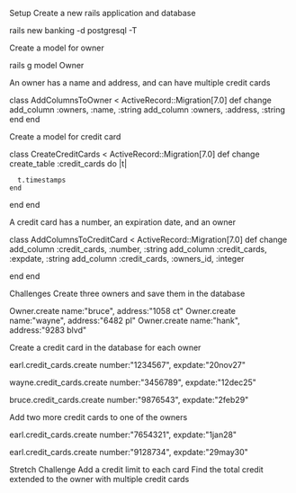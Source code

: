 Setup
Create a new rails application and database

rails new banking -d postgresql -T

Create a model for owner

rails g model Owner

An owner has a name and address, and can have multiple credit cards

class AddColumnsToOwner < ActiveRecord::Migration[7.0]
  def change
    add_column :owners, :name, :string
    add_column :owners, :address, :string
  end
end


Create a model for credit card

class CreateCreditCards < ActiveRecord::Migration[7.0]
  def change
    create_table :credit_cards do |t|

      t.timestamps
    end
  end
end


A credit card has a number, an expiration date, and an owner

class AddColumnsToCreditCard < ActiveRecord::Migration[7.0]
  def change
    add_column :credit_cards, :number, :string
    add_column :credit_cards, :expdate, :string
    add_column :credit_cards, :owners_id, :integer
    
  end
end


Challenges
Create three owners and save them in the database

Owner.create name:"bruce", address:"1058 ct"
Owner.create name:"wayne", address:"6482 pl"
Owner.create name:"hank", address:"9283 blvd"


Create a credit card in the database for each owner

earl.credit_cards.create number:"1234567", expdate:"20nov27"

wayne.credit_cards.create number:"3456789", expdate:"12dec25"

bruce.credit_cards.create number:"9876543", expdate:"2feb29"

Add two more credit cards to one of the owners

earl.credit_cards.create number:"7654321", expdate:"1jan28"

earl.credit_cards.create number:"9128734", expdate:"29may30"


Stretch Challenge
Add a credit limit to each card
Find the total credit extended to the owner with multiple credit cards